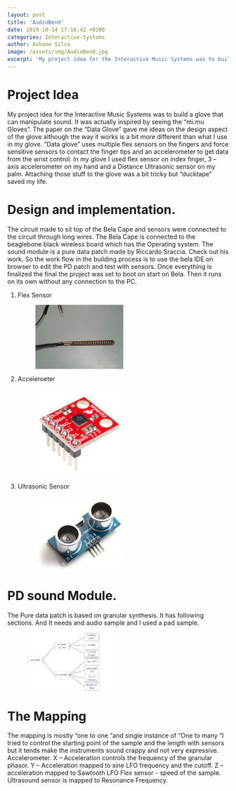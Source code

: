 ```yaml
---
layout: post
title: 'AudioBend'
date: 2019-10-14 17:16:42 +0200
categories: Interactive-Systems
author: Ashane Silva
image: /assets/img/AudioBend.jpg
excerpt: 'My project idea for the Interactive Music Systems was to build a glove that can manipulate sound.  It was actually inspired by seeing the “mi.mu Gloves”.  The paper on the “Data Glove” gave me ideas on the design aspect of the glove although the way it works is a bit more different than what I use in my glove. “Data glove” uses multiple flex sensors on the fingers and force sensitive sensors to contact the finger tips and an accelerometer to get data from the wrist control. In my glove I used flex sensor on index finger, 3 – axis accelerometer on my hand and a Distance Ultrasonic sensor on my palm. Attaching those stuff to the glove was a bit tricky but “ducktape” saved my life.'
---
```


# Project Idea

My project idea for the Interactive Music Systems was to build a glove that can manipulate sound. It was actually inspired by seeing the “mi.mu Gloves”. The paper on the “Data Glove” gave me ideas on the design aspect of the glove although the way it works is a bit more different than what I use in my glove. “Data glove” uses multiple flex sensors on the fingers and force sensitive sensors to contact the finger tips and an accelerometer to get data from the wrist control.
In my glove I used flex sensor on index finger, 3 – axis accelerometer on my hand and a Distance Ultrasonic sensor on my palm. Attaching those stuff to the glove was a bit tricky but “ducktape” saved my life.

# Design and implementation.

The circuit made to sit top of the Bela Cape and sensors were connected to the circuit through long wires. The Bela Cape is connected to the beaglebone black wireless board which has the Operating system. The sound module is a pure data patch made by Riccardo Sraccia. Check out his work. So the work flow in the building process is to use the bela IDE on browser to edit the PD patch and test with sensors. Once everything is finalized the final the project was set to boot on start on Bela. Then it runs on its own without any connection to the PC.

1. Flex Sensor

   <figure>
   <img src="/assets/img/flex.jpg" width = "50%" align="center" />
   </figure>

2. Acceleroeter

   <figure>
   <img src="/assets/img/ACC.jpg" width = "50%" align="center" />
   </figure>

3. Ultrasonic Sensor
   <figure>
   <img src="/assets/img/ULTRA.jpg" width = "50%" align="center" />
   </figure>

# PD sound Module.

The Pure data patch is based on granular synthesis. It has following sections. And It needs and audio sample and I used a pad sample.

<figure>
<img src="/assets/img/SOUNDM.png" width = "50%" align="center" />
</figure>

# The Mapping

The mapping is mostly “one to one “and single instance of “One to many “I tried to control the starting point of the sample and the length with sensors but it tends make the instruments sound crappy and not very expressive.
Accelerometer.
X – Acceleration controls the frequency of the granular phasor.
Y – Acceleration mapped to sine LFO frequency and the cutoff.
Z –acceleration mapped to Sawtooth LFO
Flex sensor - speed of the sample.
Ultrasound sensor is mapped to Resonance Frequency.
